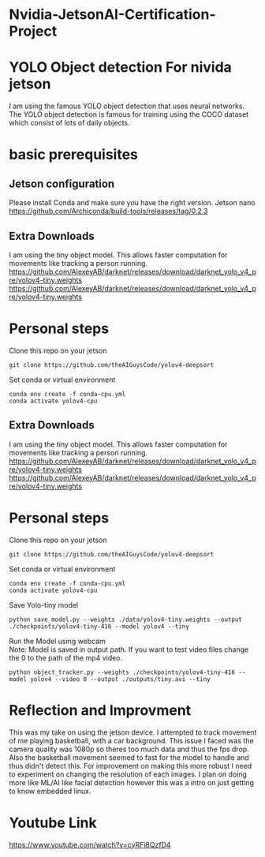 # Nvidia-JetsonAI-Certification-Project

# YOLO Object detection For nivida jetson 
I am using the famous YOLO object detection that uses neural networks. The YOLO object detection is famous for training using the COCO dataset which consist of lots of daily objects. 
# basic prerequisites
## Jetson configuration
Please install Conda and make sure you have the right version. Jetson nano  
https://github.com/Archiconda/build-tools/releases/tag/0.2.3

## Extra Downloads
I am using the tiny object model. This allows faster computation for movements like tracking a person running. 
 https://github.com/AlexeyAB/darknet/releases/download/darknet_yolo_v4_pre/yolov4-tiny.weights
https://github.com/AlexeyAB/darknet/releases/download/darknet_yolo_v4_pre/yolov4-tiny.weights

# Personal steps 

Clone this repo on your jetson
````
git clone https://github.com/theAIGuysCode/yolov4-deepsort
```` 
Set conda or virtual environment 
```` 
conda env create -f conda-cpu.yml
conda activate yolov4-cpu
```` 

## Extra Downloads
I am using the tiny object model. This allows faster computation for movements like tracking a person running. 
 https://github.com/AlexeyAB/darknet/releases/download/darknet_yolo_v4_pre/yolov4-tiny.weights
https://github.com/AlexeyAB/darknet/releases/download/darknet_yolo_v4_pre/yolov4-tiny.weights

# Personal steps 

Clone this repo on your jetson
````
git clone https://github.com/theAIGuysCode/yolov4-deepsort
```` 
Set conda or virtual environment 
```` 
conda env create -f conda-cpu.yml
conda activate yolov4-cpu
```` 
Save Yolo-tiny model
```` 
python save_model.py --weights ./data/yolov4-tiny.weights --output ./checkpoints/yolov4-tiny-416 --model yolov4 --tiny
```` 
Run the Model using webcam \
Note: Model is saved in output path. If you want to test video files change the 0 to the path of the mp4 video. 
```` 
python object_tracker.py --weights ./checkpoints/yolov4-tiny-416 --model yolov4 --video 0 --output ./outputs/tiny.avi --tiny
```` 
# Reflection and Improvment
This was my take on using the jetson device. I attempted to track movement of me playing basketball, with a car background. This issue I faced was the camera quality was 1080p so theres too much data and thus the fps drop. Also the basketball movement seemed to fast for the model to handle and thus didn't detect this. For improvement on making this more robust I need to experiment on changing the resolution of each images. I plan on doing more like ML/AI like facial detection however this was a intro on just getting to know embedded linux.
# Youtube Link 
https://www.youtube.com/watch?v=cyRFi8QzfD4
